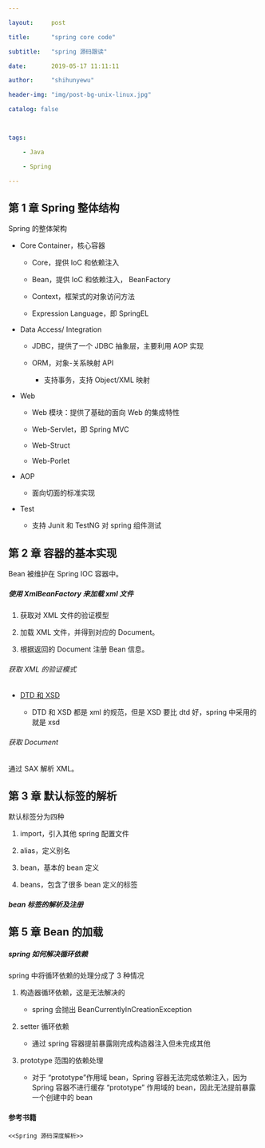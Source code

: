 ---
layout:     post
title:      "spring core code"
subtitle:   "spring 源码跟读"
date:       2019-05-17 11:11:11
author:     "shihunyewu"
header-img: "img/post-bg-unix-linux.jpg"
catalog: false

tags:
    - Java
    - Spring
---

## 第 1 章 Spring 整体结构
Spring 的整体架构
- Core Container，核心容器
	- Core，提供 IoC 和依赖注入
	- Bean，提供 IoC 和依赖注入， BeanFactory
	- Context，框架式的对象访问方法
	- Expression Language，即 SpringEL
- Data Access/ Integration
	- JDBC，提供了一个 JDBC 抽象层，主要利用 AOP 实现
	- ORM，对象-关系映射 API
		- 支持事务，支持 Object/XML 映射
- Web
	- Web 模块：提供了基础的面向 Web 的集成特性
	- Web-Servlet，即 Spring MVC
	- Web-Struct
	- Web-Porlet
- AOP
	- 面向切面的标准实现
- Test
	- 支持 Junit 和 TestNG 对 spring 组件测试

## 第 2 章 容器的基本实现
Bean 被维护在 Spring IOC 容器中。
##### 使用 XmlBeanFactory 来加载 xml 文件
1. 获取对 XML 文件的验证模型
2. 加载 XML 文件，并得到对应的 Document。
3. 根据返回的 Document 注册 Bean 信息。

###### 获取 XML 的验证模式

- [DTD 和 XSD](https://blog.csdn.net/ningguixin/article/details/8171581)
	- DTD 和 XSD 都是 xml 的规范，但是 XSD 要比 dtd 好，spring 中采用的就是 xsd

###### 获取 Document
通过 SAX 解析 XML。



## 第 3 章 默认标签的解析
默认标签分为四种
1. import，引入其他 spring 配置文件
2. alias，定义别名
3. bean，基本的 bean 定义
4. beans，包含了很多 bean 定义的标签

##### bean 标签的解析及注册


## 第 5 章 Bean 的加载
##### spring 如何解决循环依赖
spring 中将循环依赖的处理分成了 3 种情况
1. 构造器循环依赖，这是无法解决的
	- spring 会抛出 BeanCurrentlyInCreationException
2. setter 循环依赖
	- 通过 spring 容器提前暴露刚完成构造器注入但未完成其他
3. prototype 范围的依赖处理
	- 对于 “prototype”作用域 bean，Spring 容器无法完成依赖注入，因为 Spring 容器不进行缓存 “prototype” 作用域的 bean，因此无法提前暴露一个创建中的 bean







#### 参考书籍
`<<Spring 源码深度解析>>`